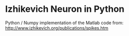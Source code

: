 # Izhikevich Neuron in Python
Python / Numpy implementation of the Matlab code from:
http://www.izhikevich.org/publications/spikes.htm
